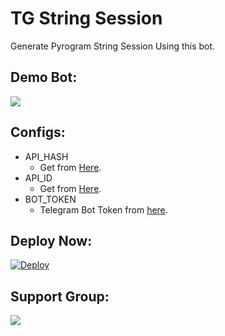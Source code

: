 # TG String Session
Generate Pyrogram String Session Using this bot.

## Demo Bot:
<a href="https://t.me/fhstrgenbot"><img src="https://img.shields.io/badge/Telegram-Bot-blue.svg?logo=telegram"></a>

## Configs:
- API_HASH
  - Get from [Here](https://my.telegram.org).
- API_ID
  - Get from [Here](https://my.telegram.org).
- BOT_TOKEN
  - Telegram Bot Token from [here](https://telegram.dog/BotFather).

## Deploy Now:
[![Deploy](https://www.herokucdn.com/deploy/button.svg)](https://heroku.com/deploy?template=https://github.com/NiranjanVRam/string-session-generator-bot/tree/main)

## Support Group:
<a href="https://t.me/fhsupportgrp"><img src="https://img.shields.io/badge/Telegram-Join%20Telegram%20Group-blue.svg?logo=telegram"></a>
